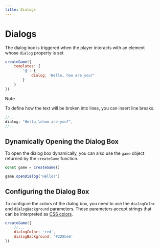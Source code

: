 ```yaml
---
title: Dialogs
---
```


# Dialogs

The dialog box is triggered when the player interacts with an element whose `dialog` property is set.

```js
createGame({
	templates: {
		'@': {
			dialog: 'Hello, how are you?'
		}
	}
})
```

> [!NOTE]
> To define how the text will be broken into lines, you can insert line breaks.
>
> ```js
> //...
> dialog: "Hello,\nhow are you?",
> //...
> ```

## Dynamically Opening the Dialog Box

To open the dialog box dynamically, you can also use the `game` object returned by the `createGame` function.

```js
const game = createGame()

game.openDialog('Hello!')
```

## Configuring the Dialog Box

To configure the colors of the dialog box, you need to use the `dialogColor` and `dialogBackground` parameters. These parameters accept strings that can be interpreted as [CSS colors](https://developer.mozilla.org/en/docs/Web/CSS/color_value).

```js
createGame({
	//...
	dialogColor: 'red',
	dialogBackground: '#228be6'
})
```
